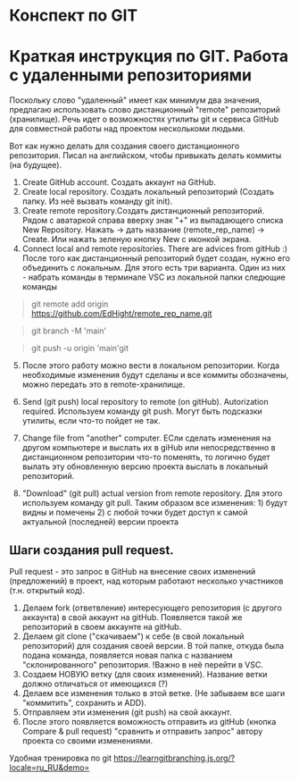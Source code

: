 # Конспект по GIT  

# Краткая инструкция по GIT. Работа с удаленными репозиториями

Поскольку слово "удаленный" имеет как минимум два значения, предлагаю использовать слово дистанционный "remote" репозиторий (хранилище). Речь идет о возможностях утилиты git и сервиса GitHub для совместной работы над проектом несколькоми людьми.

 
Вот как нужно делать для создания своего дистанционного репозитория. Писал на английском, чтобы привыкать делать коммиты (на будущее). 

1. Create GitHub account. Создать аккаунт на GitHub.
2. Create local repository. Создать локальный репозиторий (Создать папку. Из неё вызвать команду git init).
3. Create remote repository.Создать дистанционный репозиторий. Рядом с аватаркой справа вверху знак "+" из выпадающего списка New Repository. Нажать -> дать название (remote_rep_name) -> Create. Или нажать зеленую кнопку New с иконкой экрана.
4. Connect local and remote repositories. There are advices from gitHub :) После того как дистанционный репозиторий будет создан, нужно его объединить с локальным. Для этого есть три варианта. Один из них - набрать команды в терминале VSC из локальной папки следющие команды

> git remote add origin https://github.com/EdHight/remote_rep_name.git

> git branch -M 'main'

> git push -u origin 'main'git

5. После этого работу можно вести в локальном репозитории. Когда необходимые изменения будут сделаны и все коммиты обозначены, можно передать это в remote-хранилище. 

6. Send (git push) local repository to remote (on gitHub). Autorization required. Используем команду git push. Могут быть подсказки утилиты, если что-то пойдет не так.

7. Change file from "another" computer. ЕСли сделать изменения на другом компьютере и выслать их в giHub или непосредственно в дистанционном репозитории что-то поменять, то логично будет вылать эту обновленную версию проекта выслать в локальный репозиторий. 
8. "Download" (git pull) actual version from remote repository. Для этого используем команду git pull. Таким образом все изменения: 1) будут видны и помечены 2) с любой точки будет доступ к самой актуальной (последней) версии проекта

## Шаги создания pull request.

Pull request - это запрос в GitHub на внесение своих изменений (предложений) в проект, над которым работают несколько участников (т.н. открытый код). 

1. Делаем fork (ответвление) интересующего  репозитория (с другого аккаунта) в свой аккаунт на gitHub. Появляется такой же репозиторий в своем аккаунте на gitHub.
2. Делаем git clone ("скачиваем") к себе (в свой локальный репозиторий) для создания своей версии. В той папке, откуда была подана команда, появляется новая папка с названием "склонированного" репозитория. !Важно в неё перейти в VSC.  
3. Создаем НОВУЮ ветку (для своих изменений). Название ветки должно отличаться от имеющихся (?) 
4. Делаем все изменения только в этой ветке. (Не забываем все шаги "коммитить", сохранить и ADD).
5. Отправляем эти изменения (git push) на свой аккаунт.   
6. После этого появляется воможность отправить из gitHub (кнопка Compare & pull request) "сравнить и отправить запрос" автору проекта со своими изменениями.


Удобная тренировка по git https://learngitbranching.js.org/?locale=ru_RU&demo=
